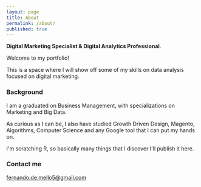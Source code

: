 ```yaml
---
layout: page
title: About
permalink: /about/
published: true
---
```


 
**Digital Marketing Specialist & Digital Analytics Professional**.

Welcome to my portfolio!

This is a space where I will show off some of my skills on data analysis focused on digital marketing.


### Background

I am a graduated on Business Management, with specializations on Marketing and Big Data.

As curious as I can be, I also have studied Growth Driven Design, Magento, Algorithms, Computer Science and any Google tool that I can put my hands on.

I'm scratching R, so basically many things that I discover I'll publish it here.

### Contact me

[fernando.de.mello5@gmail.com](mailto:fernando.de.mello5@gmail.com)
